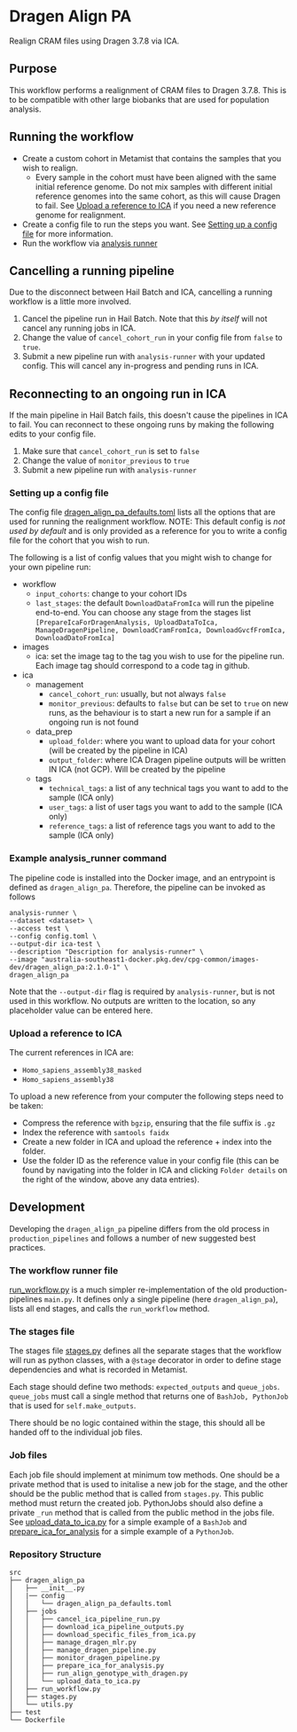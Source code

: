 # Dragen Align PA
Realign CRAM files using Dragen 3.7.8 via ICA.

## Purpose

This workflow performs a realignment of CRAM files to Dragen 3.7.8. This is to be compatible with other large biobanks that are used for population analysis.

## Running the workflow
- Create a custom cohort in Metamist that contains the samples that you wish to realign.
    - Every sample in the cohort must have been aligned with the same initial reference genome. Do not mix samples with different initial reference genomes into the same cohort, as this will cause Dragen to fail. See [Upload a reference to ICA](#upload-a-reference-to-ica) if you need a new reference genome for realignment.
- Create a config file to run the steps you want. See [Setting up a config file](#setting-up-a-config-file) for more information.
- Run the workflow via [analysis runner](#example-analysis_runner-command)

## Cancelling a running pipeline
Due to the disconnect between Hail Batch and ICA, cancelling a running workflow is a little more involved.
1. Cancel the pipeline run in Hail Batch. Note that this _by itself_ will not cancel any running jobs in ICA.
2. Change the value of `cancel_cohort_run` in your config file from `false` to `true`.
3. Submit a new pipeline run with `analysis-runner` with your updated config. This will cancel any in-progress and pending runs in ICA.

## Reconnecting to an ongoing run in ICA
If the main pipeline in Hail Batch fails, this doesn't cause the pipelines in ICA to fail. You can reconnect to these ongoing runs by making the following edits to your config file.
1. Make sure that `cancel_cohort_run` is set to `false`
2. Change the value of `monitor_previous` to `true`
3. Submit a new pipeline run with `analysis-runner`

### Setting up a config file
The config file [dragen_align_pa_defaults.toml](config/dragen_align_pa_defaults.toml) lists all the options that are used for running the realignment workflow.
NOTE: This default config is _not used by default_ and is only provided as a reference for you to write a config file for the cohort that you wish to run.

The following is a list of config values that you might wish to change for your own pipeline run:
- workflow
    - `input_cohorts`: change to your cohort IDs
    - `last_stages`: the default `DownloadDataFromIca` will run the pipeline end-to-end. You can choose any stage from the stages list `[PrepareIcaForDragenAnalysis, UploadDataToIca, ManageDragenPipeline, DownloadCramFromIca, DownloadGvcfFromIca, DownloadDatoFromIca]`
- images
    - ica: set the image tag to the tag you wish to use for the pipeline run. Each image tag should correspond to a code tag in github.
- ica
    - management
        - `cancel_cohort_run`: usually, but not always `false`
        - `monitor_previous`: defaults to `false` but can be set to `true` on new runs, as the behaviour is to start a new run for a sample if an ongoing run is not found
    - data_prep
        - `upload_folder`: where you want to upload data for your cohort (will be created by the pipeline in ICA)
        - `output_folder`: where ICA Dragen pipeline outputs will be written IN ICA (not GCP). Will be created by the pipeline
    - tags
        - `technical_tags`: a list of any technical tags you want to add to the sample (ICA only)
        - `user_tags`: a list of user tags you want to add to the sample (ICA only)
        - `reference_tags`: a list of reference tags you want to add to the sample (ICA only)

### Example analysis_runner command
The pipeline code is installed into the Docker image, and an entrypoint is defined as `dragen_align_pa`. Therefore, the pipeline can be invoked as follows
```commandline
analysis-runner \
--dataset <dataset> \
--access test \
--config config.toml \
--output-dir ica-test \
--description "Description for analysis-runner" \
--image "australia-southeast1-docker.pkg.dev/cpg-common/images-dev/dragen_align_pa:2.1.0-1" \
dragen_align_pa
```
Note that the `--output-dir` flag is required by `analysis-runner`, but is not used in this workflow. No outputs are written to the location, so any placeholder value can be entered here.

### Upload a reference to ICA
The current references in ICA are:
- `Homo_sapiens_assembly38_masked`
- `Homo_sapiens_assembly38`

To upload a new reference from your computer the following steps need to be taken:
- Compress the reference with `bgzip`, ensuring that the file suffix is `.gz`
- Index the reference with `samtools faidx`
- Create a new folder in ICA and upload the reference + index into the folder.
- Use the folder ID as the reference value in your config file (this can be found by navigating into the folder in ICA and clicking `Folder details` on the right of the window, above any data entries).

## Development
Developing the `dragen_align_pa` pipeline differs from the old process in `production_pipelines` and follows a number of new suggested best practices.

### The workflow runner file
[run_workflow.py](src/dragen_align_pa/run_workflow.py) is a much simpler re-implementation of the old production-pipelines `main.py`. It defines only a single pipeline (here `dragen_align_pa`), lists all end stages, and calls the `run_workflow` method.

### The stages file
The stages file [stages.py](src/dragen_align_pa/stages.py) defines all the separate stages that the workflow will run as python classes, with a `@stage` decorator in order to define stage dependencies and what is recorded in Metamist.

Each stage should define two methods: `expected_outputs` and `queue_jobs`. `queue_jobs` must call a single method that returns one of `BashJob, PythonJob` that is used for `self.make_outputs`.

There should be no logic contained within the stage, this should all be handed off to the individual job files.

### Job files
Each job file should implement at minimum tow methods. One should be a private method that is used to initalise a new job for the stage, and the other should be the public method that is called from `stages.py`. This public method must return the created job. PythonJobs should also define a private `_run` method that is called from the public method in the jobs file.
See [upload_data_to_ica.py](src/dragen_align_pa/jobs/upload_data_to_ica.py) for a simple example of a `BashJob` and [prepare_ica_for_analysis](src/dragen_align_pa/jobs/prepare_ica_for_analysis.py) for a simple example of a `PythonJob`.

### Repository Structure

```commandline
src
├── dragen_align_pa
│   ├── __init__.py
│   |── config
│   │   └── dragen_align_pa_defaults.toml
│   ├── jobs
│   │   ├── cancel_ica_pipeline_run.py
│   │   ├── download_ica_pipeline_outputs.py
│   │   ├── download_specific_files_from_ica.py
│   │   ├── manage_dragen_mlr.py
│   │   ├── manage_dragen_pipeline.py
│   │   ├── monitor_dragen_pipeline.py
│   │   ├── prepare_ica_for_analysis.py
│   │   ├── run_align_genotype_with_dragen.py
│   │   └── upload_data_to_ica.py
│   ├── run_workflow.py
│   ├── stages.py
│   └── utils.py
├── test
└── Dockerfile
```

